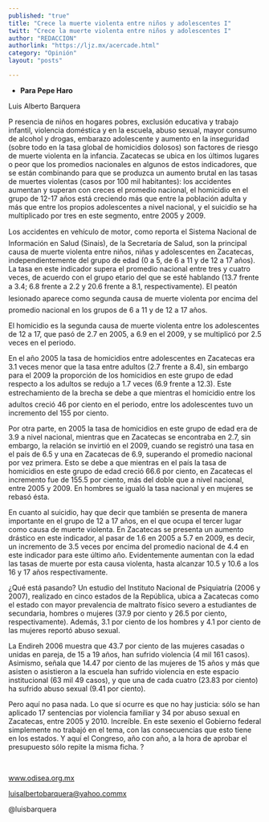 ```yaml
---
published: "true"
title: "Crece la muerte violenta entre niños y adolescentes I"
twitt: "Crece la muerte violenta entre niños y adolescentes I"
author: "REDACCION"
authorlink: "https://ljz.mx/acercade.html"
category: "Opinión"
layout: "posts"

---
```


*   **Para Pepe Haro**


  Luis Alberto Barquera



  P resencia de niños en hogares pobres, exclusión educativa y trabajo infantil, violencia doméstica y en la escuela, abuso sexual, mayor consumo de alcohol y drogas, embarazo adolescente y aumento en la inseguridad (sobre todo en la tasa global de homicidios dolosos) son factores de riesgo de muerte violenta en la infancia. Zacatecas se ubica en los últimos lugares o peor que los promedios nacionales en algunos de estos indicadores, que se están combinando para que se produzca un aumento brutal en las tasas de muertes violentas (casos por 100 mil habitantes): los accidentes aumentan y superan con creces el promedio nacional, el homicidio en el grupo de 12-17 años está creciendo más que entre la población adulta y más que entre los propios adolescentes a nivel nacional, y el suicidio se ha multiplicado por tres en este segmento, entre 2005 y 2009.



  Los accidentes en vehículo de motor, como reporta el Sistema Nacional de Información en Salud (Sinais), de la Secretaría de Salud, son la principal causa de muerte violenta entre niños, niñas y adolescentes en Zacatecas, independientemente del grupo de edad (0 a 5, de 6 a 11 y de 12 a 17 años). La tasa en este indicador supera el promedio nacional entre tres y cuatro veces, de acuerdo con el grupo etario del que se esté hablando (13.7 frente a 3.4; 6.8 frente a 2.2 y 20.6 frente a 8.1, respectivamente). El peatón lesionado aparece como segunda causa de muerte violenta por encima del promedio nacional en los grupos de 6 a 11 y de 12 a 17 años.



  El homicidio es la segunda causa de muerte violenta entre los adolescentes de 12 a 17, que pasó de 2.7 en 2005, a 6.9 en el 2009, y se multiplicó por 2.5 veces en el periodo.



  En el año 2005 la tasa de homicidios entre adolescentes en Zacatecas era 3.1 veces menor que la tasa entre adultos (2.7 frente a 8.4), sin embargo para el 2009 la proporción de los homicidios en este grupo de edad respecto a los adultos se redujo a 1.7 veces (6.9 frente a 12.3). Este estrechamiento de la brecha se debe a que mientras el homicidio entre los adultos creció 46 por ciento en el periodo, entre los adolescentes tuvo un incremento del 155 por ciento.



  Por otra parte, en 2005 la tasa de homicidios en este grupo de edad era de 3.9 a nivel nacional, mientras que en Zacatecas se encontraba en 2.7, sin embargo, la relación se invirtió en el 2009, cuando se registró una tasa en el país de 6.5 y una en Zacatecas de 6.9, superando el promedio nacional por vez primera. Esto se debe a que mientras en el país la tasa de homicidios en este grupo de edad creció 66.6 por ciento, en Zacatecas el incremento fue de 155.5 por ciento, más del doble que a nivel nacional, entre 2005 y 2009. En hombres se igualó la tasa nacional y en mujeres se rebasó ésta.



  En cuanto al suicidio, hay que decir que también se presenta de manera importante en el grupo de 12 a 17 años, en el que ocupa el tercer lugar como causa de muerte violenta. En Zacatecas se presenta un aumento drástico en este indicador, al pasar de 1.6 en 2005 a 5.7 en 2009, es decir, un incremento de 3.5 veces por encima del promedio nacional de 4.4 en este indicador para este último año. Evidentemente aumentan con la edad las tasas de muerte por esta causa violenta, hasta alcanzar 10.5 y 10.6 a los 16 y 17 años respectivamente.



  ¿Qué está pasando? Un estudio del Instituto Nacional de Psiquiatría (2006 y 2007), realizado en cinco estados de la República, ubica a Zacatecas como el estado con mayor prevalencia de maltrato físico severo a estudiantes de secundaria, hombres o mujeres (37.9 por ciento y 26.5 por ciento, respectivamente). Además, 3.1 por ciento de los hombres y 4.1 por ciento de las mujeres reportó abuso sexual.



  La Endireh 2006 muestra que 43.7 por ciento de las mujeres casadas o unidas en pareja, de 15 a 19 años, han sufrido violencia (4 mil 161 casos). Asimismo, señala que 14.47 por ciento de las mujeres de 15 años y más que asisten o asistieron a la escuela han sufrido violencia en este espacio institucional (63 mil 49 casos), y que una de cada cuatro (23.83 por ciento) ha sufrido abuso sexual (9.41 por ciento).



  Pero aquí no pasa nada. Lo que sí ocurre es que no hay justicia: sólo se han aplicado 17 sentencias por violencia familiar y 34 por abuso sexual en Zacatecas, entre 2005 y 2010. Increíble. En este sexenio el Gobierno federal simplemente no trabajó en el tema, con las consecuencias que esto tiene en los estados. Y aquí el Congreso, año con año, a la hora de aprobar el presupuesto sólo repite la misma ficha. ?



   



  www.odisea.org.mx



  luisalbertobarquera@yahoo.commx



  @luisbarquera

